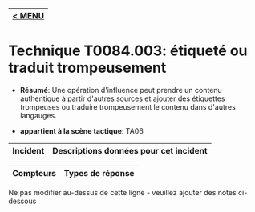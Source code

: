 |[< MENU](../../README.md)|
|---|
# Technique T0084.003: étiqueté ou traduit trompeusement

* **Résumé**: Une opération d'influence peut prendre un contenu authentique à partir d'autres sources et ajouter des étiquettes trompeuses ou traduire trompeusement le contenu dans d'autres langauges.

* **appartient à la scène tactique**: TA06


|Incident |Descriptions données pour cet incident |
|-------- |-------------------- |



|Compteurs |Types de réponse |
|-------- |-------------- |


Ne pas modifier au-dessus de cette ligne - veuillez ajouter des notes ci-dessous